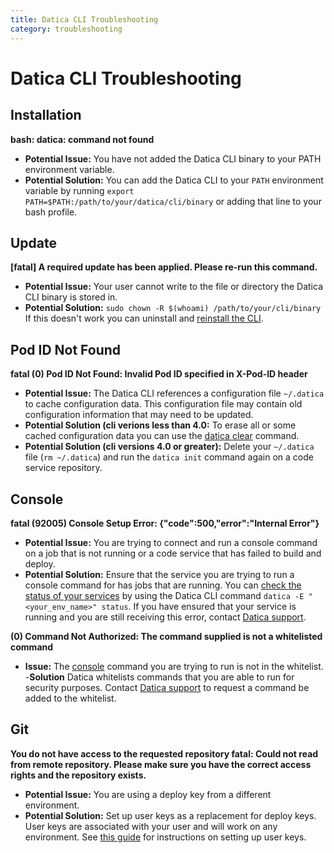 ```yaml
---
title: Datica CLI Troubleshooting
category: troubleshooting
---
```


# Datica CLI Troubleshooting

## Installation
**bash: datica: command not found**

- **Potential Issue:** You have not added the Datica CLI binary to your PATH environment variable.
- **Potential Solution:** You can add the Datica CLI to your `PATH` environment variable by running `export PATH=$PATH:/path/to/your/datica/cli/binary` or adding that line to your bash profile.

## Update

**[fatal] A required update has been applied. Please re-run this command.**

- **Potential Issue:** Your user cannot write to the file or directory the Datica CLI binary is stored in.
- **Potential Solution:** `sudo chown -R $(whoami) /path/to/your/cli/binary` If this doesn't work you can uninstall and [reinstall the CLI](https://github.com/daticahealth/cli).

## Pod ID Not Found

**fatal (0) Pod ID Not Found: Invalid Pod ID specified in X-Pod-ID header**

- **Potential Issue:** The Datica CLI references a configuration file `~/.datica` to cache configuration data.  This configuration file may contain old configuration information that may need to be updated.
- **Potential Solution (cli verions less than 4.0:** To erase all or some cached configuration data you can use the [datica clear](/compliant-cloud/cli-reference#clear) command.
- **Potential Solution (cli versions 4.0 or greater):** Delete your `~/.datica` file (`rm ~/.datica`) and run the `datica init` command again on a code service repository.

## Console

**fatal (92005) Console Setup Error: {"code":500,"error":"Internal Error"}**

- **Potential Issue:** You are trying to connect and run a console command on a job that is not running or a code service that has failed to build and deploy.
- **Potential Solution:** Ensure that the service you are trying to run a console command for has jobs that are running. You can [check the status of your services](/compliant-cloud/cli-reference#status) by using the Datica CLI command `datica -E "<your_env_name>" status`.  If you have ensured that your service is running and you are still receiving this error, contact [Datica support](/compliant-cloud/articles/contact/).

**(0) Command Not Authorized: The command supplied is not a whitelisted command**

- **Issue:** The [console](/compliant-cloud/articles/console/) command you are trying to run is not in the whitelist.
-**Solution** Datica whitelists commands that you are able to run for security purposes. Contact [Datica support](/compliant-cloud/articles/contact/) to request a command be added to the whitelist.

## Git

**You do not have access to the requested repository fatal: Could not read from remote repository. Please make sure you have the correct access rights and the repository exists.**

- **Potential Issue:** You are using a deploy key from a different environment.
- **Potential Solution:** Set up user keys as a replacement for deploy keys. User keys are associated with your user and will work on any environment. See [this guide](/compliant-cloud/articles/ssh-keys/#how-can-i-setup-user-keys-on-my-account?) for instructions on setting up user keys.
